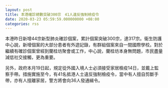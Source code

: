 ```yaml
---
layout: post
title: 本港確診總數突破300宗　41人違反強制檢疫令
date: 2020-03-23 05:59:59.000000000 +08:00
categories: rss
---
```


本港昨日新增44宗新型肺炎確診個案，累計個案突破300宗，達317宗。衞生防護中心說，新增個案的大部分患者有外遊記錄，有群組個案來自一間國際學校。對於繼續有確診個案曾經到蘭桂坊聚會或工作，中心說，蘭桂坊本身無問題，市民盡量減低社交接觸，更為重要。

另外，政府本月19日起，規定從外國入境人士必須接受家居檢疫14日，並戴上監察手帶。措施實施至今，有41名抵港人士違反強制檢疫令，當中有人擅自剪斷手帶，亦有人擅離家居，警方將會向36人發通緝令。
